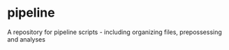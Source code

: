 # pipeline
A repository for pipeline scripts - including organizing files, prepossessing and analyses
